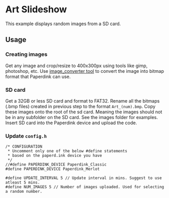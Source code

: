 # Art Slideshow
This example displays random images from a SD card.

## Usage

### Creating images
Get any image and crop/resize to 400x300px using tools like gimp, photoshop, etc. 
Use [image_converter tool](https://github.com/paperdink/image_converter) to convert the image into bitmap format
that Paperdink can use.

### SD card

Get a 32GB or less SD card and format to FAT32. 
Rename all the bitmaps (.bmp files) created in previous step to the format `Art_(num).bmp`. 
Copy these images onto the root of the sd card. Meaning the images should not be in any subfolder on the SD card. 
See the images folder for examples. 
Insert SD card into the Paperdink device and upload the code.

### Update `config.h`
```
/* CONFIGURATION
 * Uncomment only one of the below #define statements
 * based on the paperd.ink device you have
 */
//#define PAPERDINK_DEVICE Paperdink_Classic
#define PAPERDINK_DEVICE Paperdink_Merlot

#define UPDATE_INTERVAL 5 // Update interval in mins. Suggest to use atleast 5 mins.
#define NUM_IMAGES 5 // Number of images uploaded. Used for selecting a random number.
```


